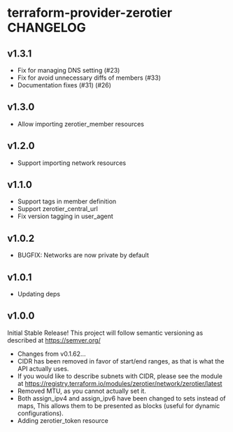 # terraform-provider-zerotier CHANGELOG

## v1.3.1
- Fix for managing DNS setting (#23)
- Fix for avoid unnecessary diffs of members (#33)
- Documentation fixes (#31) (#26)

## v1.3.0
- Allow importing zerotier_member resources

## v1.2.0
- Support importing network resources

## v1.1.0
- Support tags in member definition
- Support zerotier_central_url
- Fix version tagging in user_agent

## v1.0.2
- BUGFIX: Networks are now private by default

## v1.0.1
- Updating deps

## v1.0.0

Initial Stable Release!
This project will follow semantic versioning as described at https://semver.org/

- Changes from v0.1.62...
- CIDR has been removed in favor of start/end ranges, as that is what
  the API actually uses.
- If you would like to describe subnets with CIDR, please see the
  module at https://registry.terraform.io/modules/zerotier/network/zerotier/latest
- Removed MTU, as you cannot actually set it.
- Both assign_ipv4 and assign_ipv6 have been changed to sets instead
  of maps, This allows them to be presented as blocks (useful for
  dynamic configurations).  
- Adding zerotier_token resource
